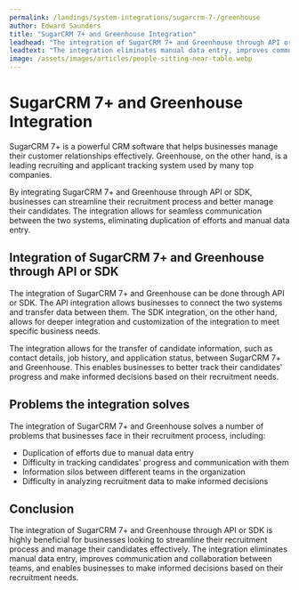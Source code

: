 ```yaml
---
permalink: /landings/system-integrations/sugarcrm-7-/greenhouse
author: Edward Saunders
title: "SugarCRM 7+ and Greenhouse Integration"
leadhead: "The integration of SugarCRM 7+ and Greenhouse through API or SDK is highly beneficial for businesses looking to streamline their recruitment process and manage their candidates effectively"
leadtext: "The integration eliminates manual data entry, improves communication and collaboration between teams, and enables businesses to make informed decisions based on their recruitment needs."
image: /assets/images/articles/people-sitting-near-table.webp
---
```

<div class="arttext">      <h1>SugarCRM 7+ and Greenhouse Integration</h1>
      <p>SugarCRM 7+ is a powerful CRM software that helps businesses manage their customer relationships effectively. Greenhouse, on the other hand, is a leading recruiting and applicant tracking system used by many top companies.</p>
      <p>By integrating SugarCRM 7+ and Greenhouse through API or SDK, businesses can streamline their recruitment process and better manage their candidates. The integration allows for seamless communication between the two systems, eliminating duplication of efforts and manual data entry.</p>
      <h2>Integration of SugarCRM 7+ and Greenhouse through API or SDK</h2>
      <p>The integration of SugarCRM 7+ and Greenhouse can be done through API or SDK. The API integration allows businesses to connect the two systems and transfer data between them. The SDK integration, on the other hand, allows for deeper integration and customization of the integration to meet specific business needs.</p>
      <p>The integration allows for the transfer of candidate information, such as contact details, job history, and application status, between SugarCRM 7+ and Greenhouse. This enables businesses to better track their candidates' progress and make informed decisions based on their recruitment needs.</p>
      <h2>Problems the integration solves</h2>
      <p>The integration of SugarCRM 7+ and Greenhouse solves a number of problems that businesses face in their recruitment process, including:</p>
      <ul>
        <li>Duplication of efforts due to manual data entry</li>
        <li>Difficulty in tracking candidates' progress and communication with them</li>
        <li>Information silos between different teams in the organization</li>
        <li>Difficulty in analyzing recruitment data to make informed decisions</li>
      </ul>
      <h2>Conclusion</h2>
      <p>The integration of SugarCRM 7+ and Greenhouse through API or SDK is highly beneficial for businesses looking to streamline their recruitment process and manage their candidates effectively. The integration eliminates manual data entry, improves communication and collaboration between teams, and enables businesses to make informed decisions based on their recruitment needs.</p>
</div>